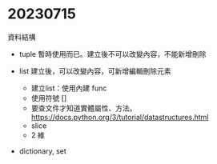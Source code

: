 # 20230715
資料結構
- tuple 暫時使用而已。建立後不可以改變內容，不能新增刪除
- list 建立後，可以改變內容，可新增編輯刪除元素
    - 建立list：使用內建 func
    - 使用符號 []
    - 要查文件才知道實體屬性、方法。https://docs.python.org/3/tutorial/datastructures.html
    - slice
    - 2 維

- dictionary, set